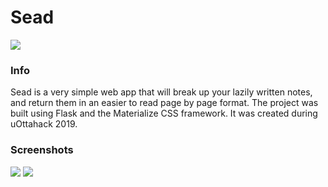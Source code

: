 # Sead

<img src="https://i.imgur.com/4IlRYWR.png">

<h3>Info</h3>
Sead is a very simple web app that will break up your lazily written notes, and return them in an easier to read page by page format. The project was built using Flask and the Materialize CSS framework. It was created during uOttahack 2019.

<h3>Screenshots</h3>
<img src="https://i.imgur.com/Oo7qC56.png">
<img src="https://i.imgur.com/rHzexel.png">